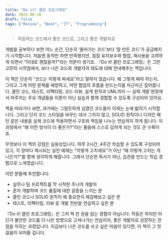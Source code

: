 ```yaml
---
title: "Do it! 클린 프로그래밍"
date: 2025-06-10
draft: false
tags: ["Review", "Book", "IT", "Programming"]
---
```


> 작동하는 코드에서 좋은 코드로, 그리고 좋은 개발자로

개발을 공부하다 보면 어느 순간, 단순히 ‘돌아가는 코드’보다 ‘잘 만든 코드’가 궁금해지기 시작합니다. 처음엔 동작만 하면 만족했지만, 점점 유지보수와 협업, 재사용을 고려하게 되면서 “이대로 괜찮을까?”라는 의문이 생기죠. 『Do it! 클린 프로그래밍』은 그런 고민의 시작점에서, 보다 나은 코드와 개발자의 태도에 대해 안내해주는 책입니다.

이 책은 단순히 “코드는 이렇게 짜세요”라고 말하지 않습니다. 왜 그렇게 짜야 하는지, 그리고 그게 어떤 문제를 예방하고, 어떤 협업의 흐름을 만드는지를 차근차근 짚어줍니다. 클린 코드, 테스트, 리팩터링, 코드 리뷰, 설계 원칙과 UML까지 — 실제 개발 현장에서 마주치는 주요 개념들을 이론이 아닌 실습과 함께 경험할 수 있도록 구성되어 있어요.

책을 따라가다 보면, 과거에는 그럴듯하게 넘겼던 코드들이 이제는 눈에 밟히기 시작합니다. 그리고 단지 코드 스타일을 바꾸는 데서 그치지 않고, SOLID 원칙이나 디자인 패턴 같은 내용을 실제 코드에 적용하면서 구조와 책임을 나누는 연습까지 하게 됩니다. 이 과정에서 “왜 이런 방식이 더 좋은가?”라는 물음에 스스로 답하게 되는 것도 큰 수확이죠.

무엇보다 이 책의 강점은 실용성입니다. 하루 2시간, 4주간 학습할 수 있도록 구성되어 있고, 각 장마다 제시되는 실전 예제는 “이렇게 고치세요”가 아닌 “왜 이렇게 고치는 게 나은가?”를 함께 생각하게 해줍니다. 그래서 단순한 독서가 아닌, 습관을 만드는 학습 경험으로 느껴졌습니다.

이런 분들께 추천합니다:
<ul class="list-marked">
  <li>실무나 팀 프로젝트를 막 시작한 주니어 개발자</li>
  <li>혼자 개발하며 코드 품질에 대한 갈증을 느끼는 분</li>
  <li>클린 코드나 SOLID 원칙이 왜 중요한지 체감해보고 싶은 분</li>
  <li>테스트, 리팩터링, 리뷰 등 개발 전반을 연습하고 싶은 분</li>
</ul>

『Do it! 클린 프로그래밍』은 그저 책 한 권을 읽는 경험이 아닙니다. 작동은 하지만 어딘가 불안한 코드를 더 나은 방향으로 고쳐나가는 연습이자, 좋은 개발자로 성장하는 관점을 익히는 과정입니다. 지금보다 나은 코드를 쓰고 싶은 마음이 있다면, 이 책이 그 첫걸음이 되어줄 겁니다.